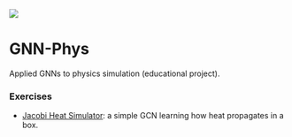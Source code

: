 <img src="https://thumbs.gfycat.com/MeekSmartEasteuropeanshepherd-max-1mb.gif"/>

# GNN-Phys
Applied GNNs to physics simulation (educational project).

### Exercises
- [Jacobi Heat Simulator](/00-heat-simulator): a simple GCN learning how heat propagates in a box.
